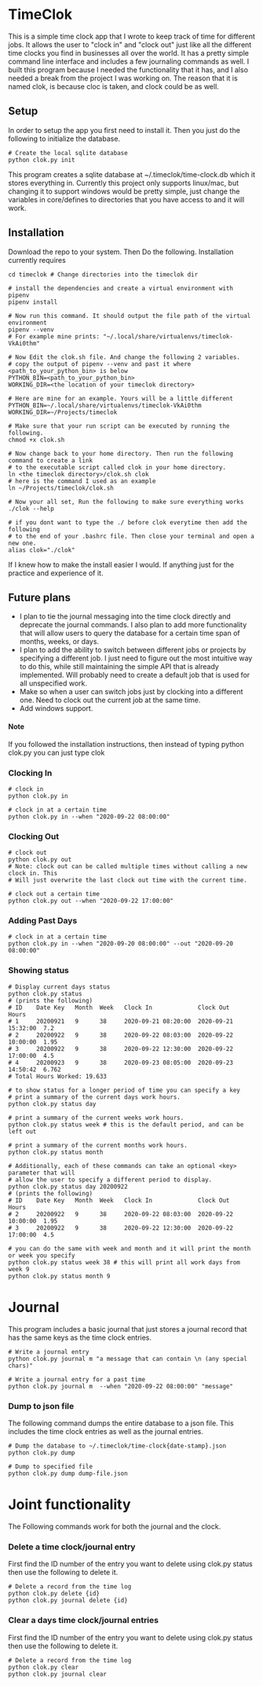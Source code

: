 TimeClok
==========

This is a simple time clock app that I wrote to keep track of time for different jobs. It 
allows the user to "clock in" and "clock out" just like all the different time clocks you 
find in businesses all over the world. It has a pretty simple command line interface and
includes a few journaling commands as well.
I built this program because I needed the functionality that it has, and I also needed a 
break from the project I was working on.
The reason that it is named clok, is because cloc is taken, and clock could be as well.

## Setup
In order to setup the app you first need to install it. Then you just do the following to
initialize the database.

```shell script
# Create the local sqlite database
python clok.py init
```
This program creates a sqlite database at ~/.timeclok/time-clock.db which it stores
everything in. Currently this project only supports linux/mac, but changing it to support 
windows would be pretty simple, just change the variables in core/defines to directories
that you have access to and it will work.

## Installation
Download the repo to your system. Then Do the following. Installation currently requires
```shell script
cd timeclok # Change directories into the timeclok dir

# install the dependencies and create a virtual environment with pipenv
pipenv install

# Now run this command. It should output the file path of the virtual environment
pipenv --venv
# For example mine prints: "~/.local/share/virtualenvs/timeclok-VkAi0thm"

# Now Edit the clok.sh file. And change the following 2 variables.
# copy the output of pipenv --venv and past it where <path_to_your_python_bin> is below
PYTHON_BIN=<path_to_your_python_bin>
WORKING_DIR=<the location of your timeclok directory>

# Here are mine for an example. Yours will be a little different
PYTHON_BIN=~/.local/share/virtualenvs/timeclok-VkAi0thm
WORKING_DIR=~/Projects/timeclok

# Make sure that your run script can be executed by running the following.
chmod +x clok.sh

# Now change back to your home directory. Then run the following command to create a link
# to the executable script called clok in your home directory.
ln <the timeclok directory>/clok.sh clok
# here is the command I used as an example
ln ~/Projects/timeclok/clok.sh

# Now your all set, Run the following to make sure everything works
./clok --help

# if you dont want to type the ./ before clok everytime then add the following
# to the end of your .bashrc file. Then close your terminal and open a new one.
alias clok="./clok"
```
If I knew how to make the install easier I would. If anything just for the practice and
experience of it.

## Future plans
* I plan to tie the journal messaging into the time clock directly and deprecate the journal
  commands. I also plan to add more functionality that will allow users to query the 
  database for a certain time span of months, weeks, or days.
* I plan to add the ability to switch between different jobs or projects by specifying a
  different job. I just need to figure out the most intuitive way to do this, while still
  maintaining the simple API that is already implemented. Will probably need to create a 
  default job that is used for all unspecified work.
* Make so when a user can switch jobs just by clocking into a different one. Need to clock
  out the current job at the same time. 
* Add windows support.

#### Note
If you followed the installation instructions, then instead of typing python clok.py you 
can just type clok

### Clocking In
```shell script
# clock in
python clok.py in

# clock in at a certain time
python clok.py in --when "2020-09-22 08:00:00"
```

### Clocking Out
```shell script
# clock out
python clok.py out
# Note: clock out can be called multiple times without calling a new clock in. This
# Will just overwrite the last clock out time with the current time.

# clock out a certain time
python clok.py out --when "2020-09-22 17:00:00"
```

### Adding Past Days
```shell script
# clock in at a certain time
python clok.py in --when "2020-09-20 08:00:00" --out "2020-09-20 08:00:00"
```

### Showing status
```shell script
# Display current days status
python clok.py status
# (prints the following)
# ID    Date Key   Month  Week   Clock In             Clock Out            Hours 
# 1     20200921   9      38     2020-09-21 08:20:00  2020-09-21 15:32:00  7.2   
# 2     20200922   9      38     2020-09-22 08:03:00  2020-09-22 10:00:00  1.95  
# 3     20200922   9      38     2020-09-22 12:30:00  2020-09-22 17:00:00  4.5   
# 4     20200923   9      38     2020-09-23 08:05:00  2020-09-23 14:50:42  6.762   
# Total Hours Worked: 19.633

# to show status for a longer period of time you can specify a key
# print a summary of the current days work hours.
python clok.py status day 

# print a summary of the current weeks work hours.
python clok.py status week # this is the default period, and can be left out

# print a summary of the current months work hours.
python clok.py status month

# Additionally, each of these commands can take an optional <key> parameter that will
# allow the user to specify a different period to display.
python clok.py status day 20200922
# (prints the following)
# ID    Date Key   Month  Week   Clock In             Clock Out            Hours 
# 2     20200922   9      38     2020-09-22 08:03:00  2020-09-22 10:00:00  1.95  
# 3     20200922   9      38     2020-09-22 12:30:00  2020-09-22 17:00:00  4.5   

# you can do the same with week and month and it will print the month or week you specify
python clok.py status week 38 # this will print all work days from week 9
python clok.py status month 9
```

# Journal
This program includes a basic journal that just stores a journal record that has the same
keys as the time clock entries. 

```shell script
# Write a journal entry
python clok.py journal m "a message that can contain \n (any special chars)"
```
```shell script
# Write a journal entry for a past time
python clok.py journal m  --when "2020-09-22 08:00:00" "message"
```

### Dump to json file
The following command dumps the entire database to a json file. This includes the time clock
entries as well as the journal entries.
```shell script
# Dump the database to ~/.timeclok/time-clock{date-stamp}.json
python clok.py dump 

# Dump to specified file
python clok.py dump dump-file.json
```

# Joint functionality
The Following commands work for both the journal and the clock.

### Delete a time clock/journal entry
First find the ID number of the entry you want to delete using clok.py status
then use the following to delete it.
```shell script
# Delete a record from the time log
python clok.py delete {id}
python clok.py journal delete {id}
```

### Clear a days time clock/journal entries
First find the ID number of the entry you want to delete using clok.py status
then use the following to delete it.
```shell script
# Delete a record from the time log
python clok.py clear
python clok.py journal clear
```
